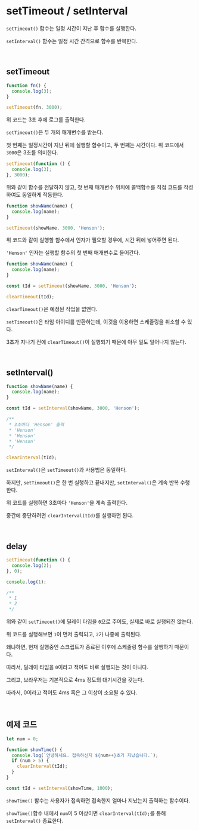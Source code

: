 # setTimeout / setInterval

`setTimeout()` 함수는 일정 시간이 지난 후 함수를 실행한다.

`setInterval()` 함수는 일정 시간 간격으로 함수를 반복한다.

<br />

## setTimeout

```javascript
function fn() {
  console.log(3);
}

setTimeout(fn, 3000);
```

위 코드는 3초 후에 로그를 출력한다.

`setTimeout()`은 두 개의 매개변수를 받는다.

첫 번째는 일정시간이 지난 뒤에 실행할 함수이고, 두 번째는 시간이다. 위 코드에서 `3000`은 3초를 의미한다.

```javascript
setTimeout(function () {
  console.log(3);
}, 3000);
```

위와 같이 함수를 전달하지 않고, 첫 번째 매개변수 위치에 콜백함수를 직접 코드를 작성하여도 동일하게 작동한다.

```javascript
function showName(name) {
  console.log(name);
}

setTimeout(showName, 3000, 'Henson');
```

위 코드와 같이 실행할 함수에서 인자가 필요할 경우에, 시간 뒤에 넣어주면 된다.

`'Henson'` 인자는 실행할 함수의 첫 번째 매개변수로 들어간다.

```javascript
function showName(name) {
  console.log(name);
}

const tId = setTimeout(showName, 3000, 'Henson');

clearTimeout(tId);
```

`clearTimeout()`은 예정된 작업을 없앤다.

`setTimeout()`은 타임 아이디를 반환하는데, 이것을 이용하면 스케줄링을 취소할 수 있다.

3초가 지나기 전에 `clearTimeout()`이 실행되기 때문에 아무 일도 일어나지 않는다.

<br />

## setInterval()

```javascript
function showName(name) {
  console.log(name);
}

const tId = setInterval(showName, 3000, 'Henson');

/**
 * 3초마다 'Henson' 출력
 * 'Henson'
 * 'Henson'
 * 'Henson'
 */

clearInterval(tId);
```

`setInterval()`은 `setTimeout()`과 사용법은 동일하다.

하지만, `setTimeout()`은 한 번 실행하고 끝내지만, `setInterval()`은 계속 반복 수행한다.

위 코드를 실행하면 3초마다 `'Henson'`을 계속 출력한다.

중간에 중단하려면 `clearInterval(tId)`를 실행하면 된다.

<br />

## delay

```javascript
setTimeout(function () {
  console.log(2);
}, 0);

console.log(1);

/**
 * 1
 * 2
 */
```

위와 같이 `setTimeout()`에 딜레이 타임을 `0`으로 주어도, 실제로 바로 실행되진 않는다.

위 코드를 실행해보면 `1`이 먼저 출력되고, `2`가 나중에 출력된다.

왜냐하면, 현재 실행중인 스크립트가 종료된 이후에 스케줄링 함수를 실행하기 때문이다.

따라서, 딜레이 타임을 `0`이라고 적어도 바로 실행되는 것이 아니다.

그리고, 브라우저는 기본적으로 4ms 정도의 대기시간을 갖는다.

따라서, 0이라고 적어도 4ms 혹은 그 이상이 소요될 수 있다.

<br />

## 예제 코드

```javascript
let num = 0;

function showTime() {
  console.log(`안녕하세요. 접속하신지 ${num++}초가 지났습니다.`);
  if (num > 5) {
    clearInterval(tId);
  }
}

const tId = setInterval(showTime, 1000);
```

`showTime()` 함수는 사용자가 접속하면 접속한지 얼마나 지났는지 출력하는 함수이다.

`showTime()`함수 내에서 `num`이 5 이상이면 `clearInterval(tId);`를 통해 `setInterval()` 종료한다.

